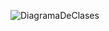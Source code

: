 ![DiagramaDeClases](https://github.com/user-attachments/assets/9544b59b-c25e-48f1-9860-9f8779e0f4e6)
